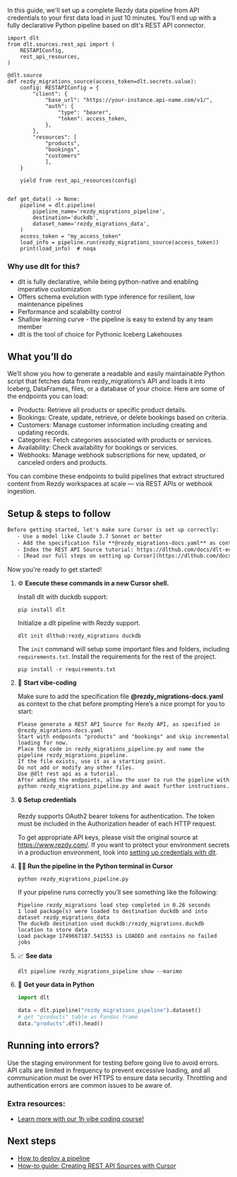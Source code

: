 In this guide, we'll set up a complete Rezdy data pipeline from API credentials to your first data load in just 10 minutes. You'll end up with a fully declarative Python pipeline based on dlt's REST API connector.

```python-outcome
import dlt
from dlt.sources.rest_api import (
    RESTAPIConfig,
    rest_api_resources,
)

@dlt.source
def rezdy_migrations_source(access_token=dlt.secrets.value):
    config: RESTAPIConfig = {
        "client": {
            "base_url": "https://your-instance.api-name.com/v1/",
            "auth": {
                "type": "bearer",
                "token": access_token,
            },
        },
        "resources": [
            "products",
            "bookings",
            "customers"
            ],
    }

    yield from rest_api_resources(config)


def get_data() -> None:
    pipeline = dlt.pipeline(
        pipeline_name='rezdy_migrations_pipeline',
        destination='duckdb',
        dataset_name='rezdy_migrations_data', 
    )
    access_token = "my_access_token"
    load_info = pipeline.run(rezdy_migrations_source(access_token))
    print(load_info)  # noqa
```

### Why use dlt for this?

- dlt is fully declarative, while being python-native and enabling imperative customization
- Offers schema evolution with type inference for resilient, low maintenance pipelines
- Performance and scalability control
- Shallow learning curve - the pipeline is easy to extend by any team member
- dlt is the tool of choice for Pythonic Iceberg Lakehouses

## What you’ll do

We’ll show you how to generate a readable and easily maintainable Python script that fetches data from rezdy_migrations’s API and loads it into Iceberg, DataFrames, files, or a database of your choice. Here are some of the endpoints you can load:

- Products: Retrieve all products or specific product details.
- Bookings: Create, update, retrieve, or delete bookings based on criteria.
- Customers: Manage customer information including creating and updating records.
- Categories: Fetch categories associated with products or services.
- Availability: Check availability for bookings or services.
- Webhooks: Manage webhook subscriptions for new, updated, or canceled orders and products.

You can combine these endpoints to build pipelines that extract structured content from Rezdy workspaces at scale — via REST APIs or webhook ingestion.

## Setup & steps to follow

```default
Before getting started, let's make sure Cursor is set up correctly:
   - Use a model like Claude 3.7 Sonnet or better
   - Add the specification file **@rezdy_migrations-docs.yaml** as context
   - Index the REST API Source tutorial: https://dlthub.com/docs/dlt-ecosystem/verified-sources/rest_api/ and add it to context as **@dlt rest api**
   - [Read our full steps on setting up Cursor](https://dlthub.com/docs/dlt-ecosystem/llm-tooling/cursor-restapi#23-configuring-cursor-with-documentation)
```

Now you're ready to get started! 

1. ⚙️ **Execute these commands in a new Cursor shell.**
    
    Install dlt with duckdb support:
    ```shell
    pip install dlt
    ```

    Initialize a dlt pipeline with Rezdy support.
    ```shell
    dlt init dlthub:rezdy_migrations duckdb
    ```

    The `init` command will setup some important files and folders, including `requirements.txt`. Install the requirements for the rest of the project.
    ```shell
    pip install -r requirements.txt
    ```
    
2. 🤠 **Start vibe-coding**
    
    Make sure to add the specification file **@rezdy_migrations-docs.yaml** as context to the chat before prompting
    Here’s a nice prompt for you to start: 
    
    ```prompt
    Please generate a REST API Source for Rezdy API, as specified in @rezdy_migrations-docs.yaml 
    Start with endpoints "products" and "bookings" and skip incremental loading for now. 
    Place the code in rezdy_migrations_pipeline.py and name the pipeline rezdy_migrations_pipeline. 
    If the file exists, use it as a starting point. 
    Do not add or modify any other files. 
    Use @dlt rest api as a tutorial. 
    After adding the endpoints, allow the user to run the pipeline with python rezdy_migrations_pipeline.py and await further instructions.
    ```

    
3. 🔒 **Setup credentials** 
    
    Rezdy supports OAuth2 bearer tokens for authentication. The token must be included in the Authorization header of each HTTP request.
    
    To get appropriate API keys, please visit the original source at https://www.rezdy.com/.
    If you want to protect your environment secrets in a production environment, look into [setting up credentials with dlt](https://dlthub.com/docs/walkthroughs/add_credentials).
    
4. 🏃‍♀️ **Run the pipeline in the Python terminal in Cursor**
    
    ```shell
    python rezdy_migrations_pipeline.py
    ```
    
    If your pipeline runs correctly you’ll see something like the following:
    
    ```shell
    Pipeline rezdy_migrations load step completed in 0.26 seconds
    1 load package(s) were loaded to destination duckdb and into dataset rezdy_migrations_data
    The duckdb destination used duckdb:/rezdy_migrations.duckdb location to store data
    Load package 1749667187.541553 is LOADED and contains no failed jobs
    ```
    
5. 📈 **See data**
    
    ```shell
    dlt pipeline rezdy_migrations_pipeline show --marimo
    ```
    
6. 🐍 **Get your data in Python**
    
    ```python
    import dlt

   data = dlt.pipeline("rezdy_migrations_pipeline").dataset()
   # get "products" table as Pandas frame
   data."products".df().head()
    ```

## Running into errors?

Use the staging environment for testing before going live to avoid errors. API calls are limited in frequency to prevent excessive loading, and all communication must be over HTTPS to ensure data security. Throttling and authentication errors are common issues to be aware of.

### Extra resources:

- [Learn more with our 1h vibe coding course!](https://www.youtube.com/watch?v=GGid70rnJuM)

## Next steps

- [How to deploy a pipeline](https://dlthub.com/docs/walkthroughs/deploy-a-pipeline)
- [How-to guide: Creating REST API Sources with Cursor](https://dlthub.com/docs/dlt-ecosystem/llm-tooling/cursor-restapi)